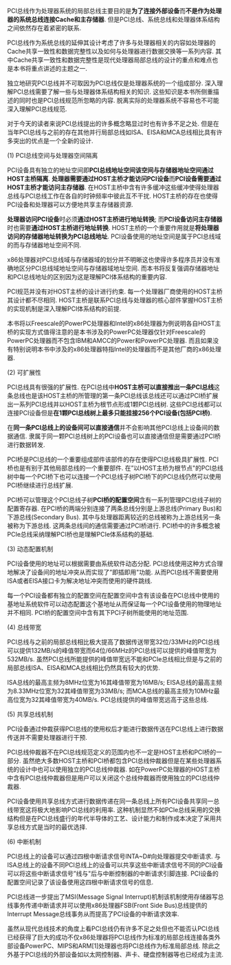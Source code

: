 PCI总线作为处理器系统的局部总线主要目的是**为了连接外部设备**而**不是作为处理器的系统总线连接Cache和主存储器**. 但是PCI总线、系统总线和处理器体系结构之间依然存在着紧密的联系. 

PCI总线作为系统总线的延伸其设计考虑了许多与处理器相关的内容如处理器的Cache共享一致性和数据完整性以及如何与处理器进行数据交换等一系列内容. 其中Cache共享一致性和数据完整性是现代处理器局部总线的设计的重点和难点也是本书将重点讲述的主题之一. 

独立地研究PCI总线并不可取因为PCI总线仅是处理器系统的一个组成部分. 深入理解PCI总线需要了解一些与处理器体系结构相关的知识. 这些知识是本书所侧重描述的同时也是PCI总线规范所忽略的内容. 脱离实际的处理器系统不容易也不可能深入理解PCI总线规范. 

对于今天的读者来说PCI总线提出的许多概念略显过时也有许多不足之处. 但是在当年PCI总线与之前的存在其他并行局部总线如ISA、EISA和MCA总线相比具有许多突出的优点是一个全新的设计. 

(1) PCI总线空间与处理器空间隔离

PCI设备具有独立的地址空间即**PCI总线地址空间该空间与存储器地址空间通过HOST主桥隔离**. **处理器需要通过HOST主桥才能访问PCI设备**而**PCI设备需要通过HOST主桥才能访问主存储器**. 在HOST主桥中含有许多缓冲这些缓冲使得处理器总线与PCI总线工作在各自的时钟频率中彼此互不干扰. HOST主桥的存在也使得PCI设备和处理器可以方便地共享主存储器资源. 

**处理器访问PCI设备**时必须**通过HOST主桥进行地址转换**; 而**PCI设备访问主存储器**时也需要**通过HOST主桥进行地址转换**. HOST主桥的一个重要作用就是**将处理器访问的存储器地址转换为PCI总线地址**. PCI设备使用的地址空间是属于PCI总线域的而与存储器地址空间不同. 

x86处理器对PCI总线域与存储器域的划分并不明晰这也使得许多程序员并没有准确地区分PCI总线域地址空间与存储器域地址空间. 而本书将反复强调存储器地址和PCI总线地址的区别因为这是理解PCI体系结构的重要内容. 

PCI规范并没有对HOST主桥的设计进行约束. 每一个处理器厂商使用的HOST主桥其设计都不尽相同. HOST主桥是联系PCI总线与处理器的核心部件掌握HOST主桥的实现机制是深入理解PCI体系结构的前提. 

本书将以Freescale的PowerPC处理器和Intel的x86处理器为例说明各自HOST主桥的实现方式值得注意的是本书涉及的PowerPC处理器仅针对Freescale的PowerPC处理器而不包含IBM和AMCC的Power和PowerPC处理器. 而且如果没有特别说明本书中涉及的x86处理器特指Intel的处理器而不是其他厂商的x86处理器. 

(2) 可扩展性

PCI总线具有很强的扩展性. 在PCI总线中**HOST主桥可以直接推出一条PCI总线**这条总线也是该HOST主桥的所管理的第一条PCI总线该总线还可以通过PCI桥扩展出一系列PCI总线并以HOST主桥为根节点形成1颗PCI总线树. 这些PCI总线都可以连接PCI设备但是**在1颗PCI总线树上最多只能挂接256个PCI设备(包括PCI桥)**. 

在**同一条PCI总线上的设备间可以直接通信**并不会影响其他PCI总线上设备间的数据通信. 隶属于同一颗PCI总线树上的PCI设备也可以直接通信但是需要通过PCI桥进行数据转发. 

PCI桥是PCI总线的一个重要组成部件该部件的存在使得PCI总线极具扩展性. PCI桥也是有别于其他局部总线的一个重要部件. 在”以HOST主桥为根节点"的PCI总线树中每一个PCI桥下也可以连接一个PCI总线子树PCI桥下的PCI总线仍然可以使用PCI桥继续进行总线扩展. 

PCI桥可以管理这个PCI总线子树**PCI桥的配置空间**含有一系列管理PCI总线子树的配置寄存器. 在PCI桥的两端分别连接了两条总线分别是上游总线(Primary Bus)和下游总线(Secondary Bus). 其中与处理器距离较近的总线被称为上游总线另一条被称为下游总线. 这两条总线间的通信需要通过PCI桥进行. PCI桥中的许多概念被PCIe总线采纳理解PCI桥也是理解PCIe体系结构的基础. 

(3) 动态配置机制

PCI设备使用的地址可以根据需要由系统软件动态分配. PCI总线使用这种方式合理地解决了设备间的地址冲突从而实现了”即插即用"功能. 从而PCI总线不需要使用ISA或者EISA接口卡为解决地址冲突而使用的硬件跳线. 

每一个PCI设备都有独立的配置空间在配置空间中含有该设备在PCI总线中使用的基地址系统软件可以动态配置这个基地址从而保证每一个PCI设备使用的物理地址并不相同. PCI桥的配置空间中含有其下PCI子树所能使用的地址范围. 

(4) 总线带宽

PCI总线与之前的局部总线相比极大提高了数据传送带宽32位/33MHz的PCI总线可以提供132MB/s的峰值带宽而64位/66MHz的PCI总线可以提供的峰值带宽为532MB/s. 虽然PCI总线所能提供的峰值带宽远不能和PCIe总线相比但是与之前的局部总线ISA、EISA和MCA总线相比仍然具有较大的优势. 

ISA总线的最高主频为8MHz位宽为16其峰值带宽为16MB/s; EISA总线的最高主频为8.33MHz位宽为32其峰值带宽为33MB/s; 而MCA总线的最高主频为10MHz最高位宽为32其峰值带宽为40MB/s. PCI总线提供的峰值带宽远高于这些总线. 

(5) 共享总线机制

PCI设备通过仲裁获得PCI总线的使用权后才能进行数据传送在PCI总线上进行数据传送并不需要处理器进行干预. 

PCI总线仲裁器不在PCI总线规范定义的范围内也不一定是HOST主桥和PCI桥的一部分. 虽然绝大多数HOST主桥和PCI桥都包含PCI总线仲裁器但是在某些处理器系统的设计中也可以使用独立的PCI总线仲裁器. 如在PowerPC处理器的HOST主桥中含有PCI总线仲裁器但是用户可以关闭这个总线仲裁器而使用独立的PCI总线仲裁器. 

PCI设备使用共享总线方式进行数据传递在同一条总线上所有PCI设备共享同一总线带宽这将极大地影响PCI总线的利用率. 这种机制显然不如PCIe总线采用的交换结构但是在PCI总线盛行的年代半导体的工艺、设计能力和制作成本决定了采用共享总线方式是当时的最优选择. 

(6) 中断机制

PCI总线上的设备可以通过四根中断请求信号INTA~D#向处理器提交中断请求. 与ISA总线上的设备不同PCI总线上的设备可以共享这些中断请求信号不同的PCI设备可以将这些中断请求信号”线与"后与中断控制器的中断请求引脚连接. PCI设备的配置空间记录了该设备使用这四根中断请求信号的信息. 

PCI总线进一步提出了MSI(Message Signal Interrupt)机制该机制使用存储器写总线事务传递中断请求并可以使用x86处理器FSB(Front Side Bus)总线提供的Interrupt Message总线事务从而提高了PCI设备的中断请求效率. 

虽然从现代总线技术的角度上看PCI总线仍有许多不足之处但也不能否认PCI总线已经获得了巨大的成功不仅x86处理器将PCI总线作为标准的局部总线连接各类外部设备PowerPC、MIPS和ARM[1]处理器也将PCI总线作为标准局部总线. 除此之外基于PCI总线的外部设备如以太网控制器、声卡、硬盘控制器等也已经成为主流. 